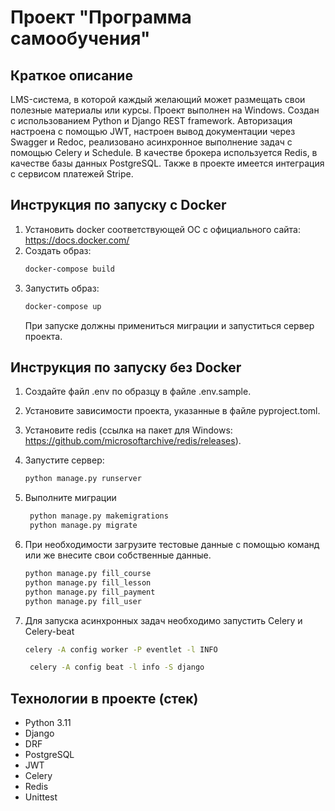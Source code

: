 # Проект "Программа самообучения"

## Краткое описание

LMS-система, в которой каждый желающий может размещать свои полезные материалы или курсы. Проект выполнен на Windows.
Создан с использованием Python и Django REST framework. Авторизация настроена с помощью JWT, настроен вывод документации
через Swagger и Redoc, реализовано асинхронное выполнение задач с помощью Celery и Schedule. В качестве брокера
используется Redis, в качестве базы данных PostgreSQL. Также в проекте имеется интеграция с сервисом платежей Stripe.

## Инструкция по запуску с Docker

1. Установить docker соответствующей ОС с официального сайта: https://docs.docker.com/
2. Создать образ:
   ```bash
   docker-compose build
   ```
3. Запустить образ:
   ```bash
   docker-compose up
   ```
   При запуске должны примениться миграции и запуститься сервер проекта.

## Инструкция по запуску без Docker

1. Создайте файл .env по образцу в файле .env.sample.
2. Установите зависимости проекта, указанные в файле pyproject.toml.
3. Установите redis (ссылка на пакет для Windows: https://github.com/microsoftarchive/redis/releases).
4. Запустите сервер:
   ```bash
   python manage.py runserver
   ```
5. Выполните миграции

   ```bash
    python manage.py makemigrations
    python manage.py migrate
   ```

6. При необходимости загрузите тестовые данные с помощью команд или же внесите свои собственные данные.
   ```bash
   python manage.py fill_course
   python manage.py fill_lesson
   python manage.py fill_payment
   python manage.py fill_user
   ```
7. Для запуска асинхронных задач необходимо запустить Celery и Celery-beat
    ```bash
    celery -A config worker -P eventlet -l INFO 
   ```

   ```bash
    celery -A config beat -l info -S django 
   ```

## Технологии в проекте (стек)

* Python 3.11
* Django
* DRF
* PostgreSQL
* JWT
* Celery
* Redis
* Unittest
